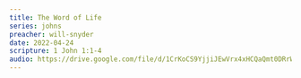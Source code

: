 ```yaml
---
title: The Word of Life
series: johns
preacher: will-snyder
date: 2022-04-24
scripture: 1 John 1:1-4
audio: https://drive.google.com/file/d/1CrKoCS9YjjiJEwVrx4xHCQaQmt0DRrWD/view
---
```

